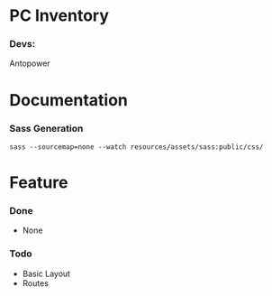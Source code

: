 # PC Inventory

### Devs:
Antopower

# Documentation

### Sass Generation
 `sass --sourcemap=none --watch resources/assets/sass:public/css/`
 
# Feature

### Done
* None

### Todo
* Basic Layout
* Routes